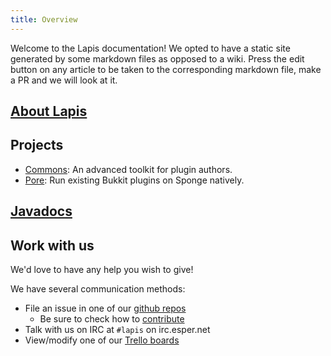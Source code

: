 ```yaml
---
title: Overview
---
```


Welcome to the Lapis documentation!
We opted to have a static site generated by some markdown files as opposed to a wiki. 
Press the edit button on any article to be taken to the corresponding markdown file,
make a PR and we will look at it.

## [About Lapis](/lapis)
## Projects
- [Commons](/commons): An advanced toolkit for plugin authors.
- [Pore](/pore): Run existing Bukkit plugins on Sponge natively.

## [Javadocs](http://jd.lapis.blue)

## Work with us

We'd love to have any help you wish to give!

We have several communication methods:

- File an issue in one of our [github repos](https://github.com/LapisBlue)
    - Be sure to check how to [contribute](/lapis/contributing)
- Talk with us on IRC at `#lapis` on irc.esper.net
- View/modify one of our [Trello boards](https://trello.com/lapis)
